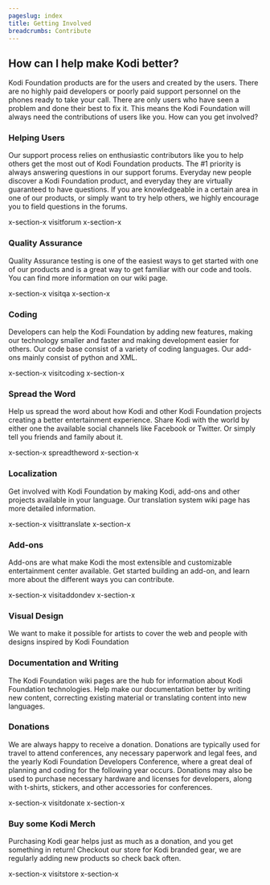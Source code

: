 ```yaml
---
pageslug: index
title: Getting Involved
breadcrumbs: Contribute
---
```


## How can I help make Kodi better?

Kodi Foundation products are for the users and created by the users. There are no highly paid developers or poorly paid support personnel on the phones ready to take your call. There are only users who have seen a problem and done their best to fix it. This means the Kodi Foundation will always need the contributions of users like you. How can you get involved?

### Helping Users

Our support process relies on enthusiastic contributors like you to help others get the most out of Kodi Foundation products. The #1 priority is always answering questions in our support forums. Everyday new people discover a Kodi Foundation product, and everyday they are virtually guaranteed to have questions. If you are knowledgeable in a certain area in one of our products, or simply want to try help others, we highly encourage you to field questions in the forums.

x-section-x visitforum x-section-x

### Quality Assurance

Quality Assurance testing is one of the easiest ways to get started with one of our products and is a great way to get familiar with our code and tools. You can find more information on our wiki page.

x-section-x visitqa x-section-x

### Coding

Developers can help the Kodi Foundation by adding new features, making our technology smaller and faster and making development easier for others. Our code base consist of a variety of coding languages. Our add-ons mainly consist of python and XML.

x-section-x visitcoding x-section-x

### Spread the Word

Help us spread the word about how Kodi and other Kodi Foundation projects creating a better entertainment experience. Share Kodi with the world by either one the available social channels like Facebook or Twitter. Or simply tell you friends and family about it.

x-section-x spreadtheword x-section-x

### Localization

Get involved with Kodi Foundation by making Kodi, add-ons and other projects available in your language. Our translation system wiki page has more detailed information.

x-section-x visittranslate x-section-x

### Add-ons

Add-ons are what make Kodi the most extensible and customizable entertainment center available. Get started building an add-on, and learn more about the different ways you can contribute.

x-section-x visitaddondev x-section-x

### Visual Design

We want to make it possible for artists to cover the web and people with designs inspired by Kodi Foundation

### Documentation and Writing

The Kodi Foundation wiki pages are the hub for information about Kodi Foundation technologies. Help make our documentation better by writing new content, correcting existing material or translating content into new languages.

### Donations

We are always happy to receive a donation. Donations are typically used for travel to attend conferences, any necessary paperwork and legal fees, and the yearly Kodi Foundation Developers Conference, where a great deal of planning and coding for the following year occurs. Donations may also be used to purchase necessary hardware and licenses for developers, along with t-shirts, stickers, and other accessories for conferences.

x-section-x visitdonate x-section-x

### Buy some Kodi Merch

Purchasing Kodi gear helps just as much as a donation, and you get something in return! Checkout our store for Kodi branded gear, we are regularly adding new products so check back often.

x-section-x visitstore x-section-x
